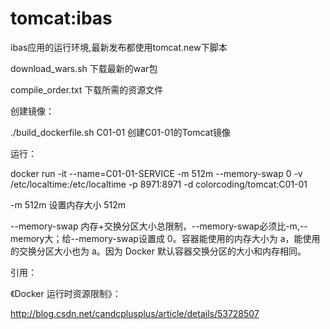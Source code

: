 # tomcat:ibas
ibas应用的运行环境,最新发布都使用tomcat.new下脚本


download_wars.sh 下载最新的war包

compile_order.txt 下载所需的资源文件

创建镜像：

./build_dockerfile.sh C01-01  创建C01-01的Tomcat镜像

运行：

docker run -it --name=C01-01-SERVICE -m 512m --memory-swap 0 -v /etc/localtime:/etc/localtime -p 8971:8971 -d colorcoding/tomcat:C01-01

-m 512m 设置内存大小 512m

--memory-swap  内存+交换分区大小总限制，--memory-swap必须比-m,--memory大；给--memory-swap设置成 0。容器能使用的内存大小为 a，能使用的交换分区大小也为 a。因为 Docker 默认容器交换分区的大小和内存相同。

引用：

《Docker 运行时资源限制》：

http://blog.csdn.net/candcplusplus/article/details/53728507


